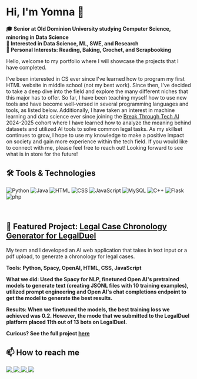 # Hi, I'm Yomna 👋
**:mortar_board: Senior at Old Dominion University studying Computer Science, minoring in Data Science**
<br>
**🔭 Interested in Data Science, ML, SWE, and Research**
<br>
**📖 Personal Interests: Reading, Baking, Crochet, and Scrapbooking**

Hello, welcome to my portfolio where I will showcase the projects that I have completed.

I've been interested in CS ever since I've learned how to program my first HTML website in middle school (not my best work). Since then, I've decided to take a deep dive into the field and explore the many different niches that this major has to offer. So far, I have been teaching myself how to use new tools and have become well-versed in several programming languages and tools, as listed below. Additionally, I have taken an interest in machine learning and data science ever since joining the [Break Through Tech AI](https://www.breakthroughtech.org/) 2024-2025 cohort where I have learned how to analyze the meaning behind datasets and utilized AI tools to solve common legal tasks. As my skillset continues to grow, I hope to use my knowledge to make a positive impact on society and gain more experience within the tech field. If you would like to connect with me, please feel free to reach out! Looking forward to see what is in store for the future!
<br>

## 🛠️ Tools & Technologies

![Python](https://img.shields.io/badge/python-blue?style=for-the-badge&logo=python&logoColor=white)
![Java](https://img.shields.io/badge/java-orange?style=for-the-badge&logo=java&logoColor=white)
![HTML](https://img.shields.io/badge/HTML5-red?style=for-the-badge&logo=html5&logoColor=white)
![CSS](https://img.shields.io/badge/CSS3-blue?style=for-the-badge&logo=css3&logoColor=white)
![JavaScript](https://img.shields.io/badge/JavaScript-%23f7df1e?style=for-the-badge&logo=javascript&logoColor=black)
![MySQL](https://img.shields.io/badge/MySQL-orange?style=for-the-badge&logo=mysql&logoColor=white)
![C++](https://img.shields.io/badge/C%2B%2B-pink?style=for-the-badge&logo=c%2B%2B&logoColor=white)
![Flask](https://img.shields.io/badge/Flask-black?style=for-the-badge&logo=flask&logoColor=white)
![php](https://img.shields.io/badge/php-purple?style=for-the-badge&logo=php&logoColor=white)

<br>

## 🎯 Featured Project: [Legal Case Chronology Generator for LegalDuel](https://github.com/tiffanyfu7/legalduel-1b-ai-studio)

My team and I developed an AI web application that takes in text input or a pdf upload, to generate a chronology for legal cases. 

**Tools: Python, Spacy, OpenAI, HTML, CSS, JavaScript**

**What we did: Used the Spacy for NLP, finetuned Open AI's pretrained models to generate text (creating JSONL files with 10 training examples), utilized prompt engineering and Open AI's chat completions endpoint to get the model to generate the best results.**

**Results: When we finetuned the models, the best training loss we achieved was 0.2. However, the mode that we submitted to the LegalDuel platform placed 11th out of 13 bots on LegalDuel.**

**Curious? See the full project [here](https://github.com/tiffanyfu7/legalduel-1b-ai-studio)**

 ## 📫 How to reach me

 <a href="mailto:yomnaelmousalami@gmail.com">
  <img src="https://img.shields.io/badge/Email-red?style=for-the-badge&logo=gmail&logoColor=white" />
</a>
<a href = "https://www.linkedin.com/in/yomna-elmousalami/">
  <img src=https://img.shields.io/badge/LinkedIn-blue?style=for-the-badge&logo=linkedin&logoColor=white />
</a>
<a href = "https://drive.google.com/uc?export=download&id=1fzcCA6oZUO-lO7dm4yH3v5kqjOc_DPFm">
 <img src="https://img.shields.io/badge/resume-purple?style=for-the-badge&logo=resume&logoColor=white" />
</a>
<a href = "https://digitalcommons.odu.edu/undergradsymposium/2024/sciences/10/">
 <img src="https://img.shields.io/badge/Publication-pink?style=for-the-badge&logoColor=white" />
</a>
